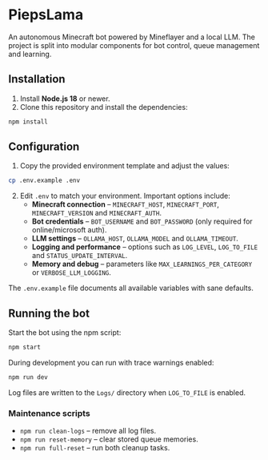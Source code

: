 # PiepsLama

An autonomous Minecraft bot powered by Mineflayer and a local LLM.  The project is split into modular components for bot control, queue management and learning.

## Installation

1. Install **Node.js 18** or newer.
2. Clone this repository and install the dependencies:

```bash
npm install
```

## Configuration

1. Copy the provided environment template and adjust the values:

```bash
cp .env.example .env
```

2. Edit `.env` to match your environment.  Important options include:
   - **Minecraft connection** – `MINECRAFT_HOST`, `MINECRAFT_PORT`, `MINECRAFT_VERSION` and `MINECRAFT_AUTH`.
   - **Bot credentials** – `BOT_USERNAME` and `BOT_PASSWORD` (only required for online/microsoft auth).
   - **LLM settings** – `OLLAMA_HOST`, `OLLAMA_MODEL` and `OLLAMA_TIMEOUT`.
   - **Logging and performance** – options such as `LOG_LEVEL`, `LOG_TO_FILE` and `STATUS_UPDATE_INTERVAL`.
   - **Memory and debug** – parameters like `MAX_LEARNINGS_PER_CATEGORY` or `VERBOSE_LLM_LOGGING`.

The `.env.example` file documents all available variables with sane defaults.

## Running the bot

Start the bot using the npm script:

```bash
npm start
```

During development you can run with trace warnings enabled:

```bash
npm run dev
```

Log files are written to the `Logs/` directory when `LOG_TO_FILE` is enabled.

### Maintenance scripts

- `npm run clean-logs` – remove all log files.
- `npm run reset-memory` – clear stored queue memories.
- `npm run full-reset` – run both cleanup tasks.

